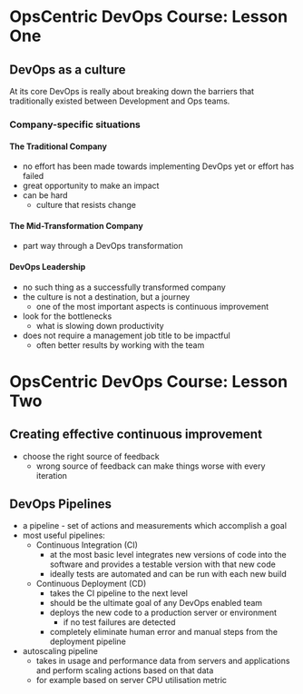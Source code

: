 # OpsCentric DevOps Course: Lesson One
## DevOps as a culture
At its core DevOps is really about breaking down the barriers that traditionally existed between Development and Ops teams.

### Company-specific situations
#### The Traditional Company
- no effort has been made towards implementing DevOps yet or effort has failed
- great opportunity to make an impact
- can be hard
    - culture that resists change

#### The Mid-Transformation Company
- part way through a DevOps transformation

#### DevOps Leadership
- no such thing as a successfully transformed company
- the culture is not a destination, but a journey
    - one of the most important aspects is continuous improvement
- look for the bottlenecks
    - what is slowing down productivity
- does not require a management job title to be impactful
    - often better results by working with the team


# OpsCentric DevOps Course: Lesson Two
## Creating effective continuous improvement
- choose the right source of feedback
    - wrong source of feedback can make things worse with every iteration

## DevOps Pipelines
- a pipeline - set of actions and measurements which accomplish a goal
- most useful pipelines:
    - Continuous Integration (CI)
        - at the most basic level integrates new versions of code into the software and provides a testable version with that new code
        - ideally tests are automated and can be run with each new build
    - Continuous Deployment (CD)
        - takes the CI pipeline to the next level
        - should be the ultimate goal of any DevOps enabled team
        - deploys the new code to a production server or environment
            - if no test failures are detected
        - completely eliminate human error and manual steps from the deployment pipeline
- autoscaling pipeline
    - takes in usage and performance data from servers and applications and perform scaling actions based on that data
    - for example based on server CPU utilisation metric